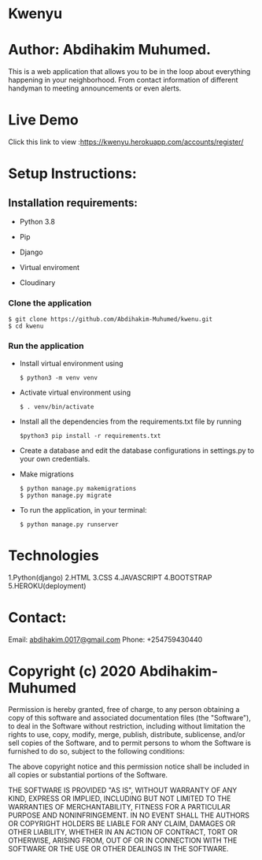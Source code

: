 # Kwenyu

#  Author: Abdihakim Muhumed.
This is a web application that allows you to be in the loop about everything happening in your neighborhood. From contact information of different handyman to meeting announcements or even alerts.

# Live Demo
Click this link to view :https://kwenyu.herokuapp.com/accounts/register/
# Setup Instructions:

## Installation requirements:
- Python 3.8

- Pip

- Django

- Virtual enviroment

- Cloudinary

### Clone the application 
    $ git clone https://github.com/Abdihakim-Muhumed/kwenu.git
    $ cd kwenu

### Run the application
- Install virtual environment using 

      $ python3 -m venv venv

- Activate virtual environment using 

      $ . venv/bin/activate

- Install all the dependencies from the requirements.txt file by running 

      $python3 pip install -r requirements.txt

- Create a database and edit the database configurations in settings.py to your own credentials.

- Make migrations

      $ python manage.py makemigrations 
      $ python manage.py migrate 
    
- To run the application, in your terminal:

      $ python manage.py runserver

# Technologies
 1.Python(django)
 2.HTML
 3.CSS
 4.JAVASCRIPT
 4.BOOTSTRAP
 5.HEROKU(deployment)

 # Contact:

 Email: abdihakim.0017@gmail.com 
 Phone: +254759430440

 # Copyright (c) 2020 Abdihakim-Muhumed

 Permission is hereby granted, free of charge, to any person obtaining a copy of this software and associated documentation files (the "Software"), to deal in the Software without restriction, including without limitation the rights to use, copy, modify, merge, publish, distribute, sublicense, and/or sell copies of the Software, and to permit persons to whom the Software is furnished to do so, subject to the following conditions:

The above copyright notice and this permission notice shall be included in all copies or substantial portions of the Software.

THE SOFTWARE IS PROVIDED "AS IS", WITHOUT WARRANTY OF ANY KIND, EXPRESS OR IMPLIED, INCLUDING BUT NOT LIMITED TO THE WARRANTIES OF MERCHANTABILITY, FITNESS FOR A PARTICULAR PURPOSE AND NONINFRINGEMENT. IN NO EVENT SHALL THE AUTHORS OR COPYRIGHT HOLDERS BE LIABLE FOR ANY CLAIM, DAMAGES OR OTHER LIABILITY, WHETHER IN AN ACTION OF CONTRACT, TORT OR OTHERWISE, ARISING FROM, OUT OF OR IN CONNECTION WITH THE SOFTWARE OR THE USE OR OTHER DEALINGS IN THE SOFTWARE.
